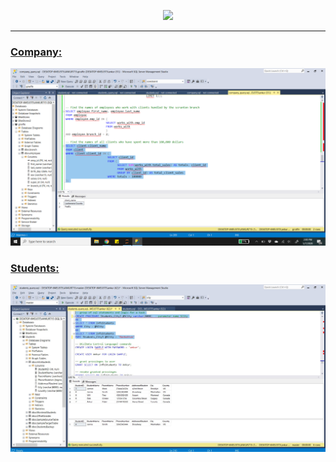 <p align="center"><img width="50" src="https://www.itprotoday.com/sites/itprotoday.com/files/styles/article_featured_retina/public/uploads/2017/07/microsoft-sql-server595x3350_0.jpg?itok=1dsuI4TA"></p>

---

### [Company:](https://github.com/ankur715/SQL/tree/master/mssql/giraffe)
<p><img src="https://github.com/ankur715/SQL/blob/master/mssql/giraffe/company_query.png"></p>


### [Students:](https://github.com/ankur715/SQL/tree/master/mssql/students)
<p><img src="https://github.com/ankur715/SQL/blob/master/mssql/students/images/query.JPG"></p>
